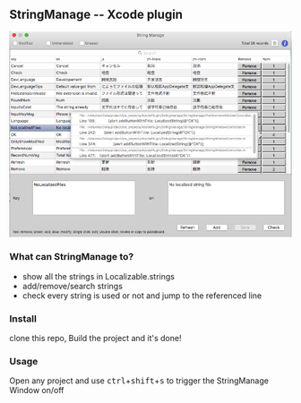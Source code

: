 ## StringManage -- Xcode plugin

![image](screenshots/1.png)

### What can StringManage to?

- show all the strings in Localizable.strings
- add/remove/search strings
- check every string is used or not and jump to the referenced line

### Install
clone this repo, Build the project and it's done!

### Usage

Open any project and use <kbd>ctrl</kbd>+<kbd>shift</kbd>+<kbd>s</kbd> to trigger the StringManage Window on/off
